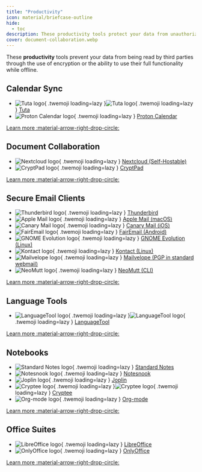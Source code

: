 ```yaml
---
title: "Productivity"
icon: material/briefcase-outline
hide:
  - toc
description: These productivity tools protect your data from unauthorized access by service providers.
cover: document-collaboration.webp
---
```

These **productivity** tools prevent your data from being read by third parties through the use of encryption or the ability to use their full functionality while offline.

## Calendar Sync

<div class="grid cards" markdown>

- ![Tuta logo](../assets/img/email/tuta.svg#only-light){ .twemoji loading=lazy }![Tuta logo](../assets/img/email/tuta-dark.svg#only-dark){ .twemoji loading=lazy } [Tuta](calendar.md#tuta)
- ![Proton Calendar logo](../assets/img/calendar/proton-calendar.svg){ .twemoji loading=lazy } [Proton Calendar](calendar.md#proton-calendar)

</div>

[Learn more :material-arrow-right-drop-circle:](calendar.md)

## Document Collaboration

<div class="grid cards" markdown>

- ![Nextcloud logo](../assets/img/document-collaboration/nextcloud.svg){ .twemoji loading=lazy } [Nextcloud (Self-Hostable)](document-collaboration.md#nextcloud)
- ![CryptPad logo](../assets/img/document-collaboration/cryptpad.svg){ .twemoji loading=lazy } [CryptPad](document-collaboration.md#cryptpad)

</div>

[Learn more :material-arrow-right-drop-circle:](document-collaboration.md)

## Secure Email Clients

<div class="grid cards" markdown>

- ![Thunderbird logo](../assets/img/email-clients/thunderbird.svg){ .twemoji loading=lazy } [Thunderbird](email-clients.md#thunderbird)
- ![Apple Mail logo](../assets/img/email-clients/applemail.png){ .twemoji loading=lazy } [Apple Mail (macOS)](email-clients.md#apple-mail-macos)
- ![Canary Mail logo](../assets/img/email-clients/canarymail.svg){ .twemoji loading=lazy } [Canary Mail (iOS)](email-clients.md#canary-mail-ios)
- ![FairEmail logo](../assets/img/email-clients/fairemail.svg){ .twemoji loading=lazy } [FairEmail (Android)](email-clients.md#fairemail-android)
- ![GNOME Evolution logo](../assets/img/email-clients/evolution.svg){ .twemoji loading=lazy } [GNOME Evolution (Linux)](email-clients.md#gnome-evolution-gnome)
- ![Kontact logo](../assets/img/email-clients/kontact.svg){ .twemoji loading=lazy } [Kontact (Linux)](email-clients.md#kontact-kde)
- ![Mailvelope logo](../assets/img/email-clients/mailvelope.svg){ .twemoji loading=lazy } [Mailvelope (PGP in standard webmail)](email-clients.md#mailvelope-browser)
- ![NeoMutt logo](../assets/img/email-clients/mutt.svg){ .twemoji loading=lazy } [NeoMutt (CLI)](email-clients.md#neomutt-cli)

</div>

[Learn more :material-arrow-right-drop-circle:](email-clients.md)

## Language Tools

<div class="grid cards" markdown>

- ![LanguageTool logo](../assets/img/language-tools/languagetool.svg#only-light){ .twemoji loading=lazy }![LanguageTool logo](../assets/img/language-tools/languagetool-dark.svg#only-dark){ .twemoji loading=lazy } [LanguageTool](language-tools.md#languagetool)

</div>

[Learn more :material-arrow-right-drop-circle:](language-tools.md)

## Notebooks

<div class="grid cards" markdown>

- ![Standard Notes logo](../assets/img/notebooks/standard-notes.svg){ .twemoji loading=lazy } [Standard Notes](notebooks.md#standard-notes)
- ![Notesnook logo](../assets/img/notebooks/notesnook.svg){ .twemoji loading=lazy } [Notesnook](notebooks.md#notesnook)
- ![Joplin logo](../assets/img/notebooks/joplin.svg){ .twemoji loading=lazy } [Joplin](notebooks.md#joplin)
- ![Cryptee logo](../assets/img/notebooks/cryptee.svg#only-light){ .twemoji loading=lazy }![Cryptee logo](../assets/img/notebooks/cryptee-dark.svg#only-dark){ .twemoji loading=lazy } [Cryptee](notebooks.md#cryptee)
- ![Org-mode logo](../assets/img/notebooks/org-mode.svg){ .twemoji loading=lazy } [Org-mode](notebooks.md#org-mode)

</div>

[Learn more :material-arrow-right-drop-circle:](notebooks.md)

## Office Suites

<div class="grid cards" markdown>

- ![LibreOffice logo](../assets/img/office-suites/libreoffice.svg){ .twemoji loading=lazy } [LibreOffice](office-suites.md#libreoffice)
- ![OnlyOffice logo](../assets/img/office-suites/onlyoffice.svg){ .twemoji loading=lazy } [OnlyOffice](office-suites.md#onlyoffice)

</div>

[Learn more :material-arrow-right-drop-circle:](office-suites.md)
